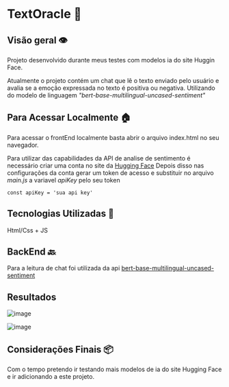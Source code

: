 # TextOracle 🔮​

## Visão geral 👁️​
Projeto desenvolvido durante meus testes com modelos ia do site Huggin Face.

Atualmente o projeto contém um chat que lê o texto enviado pelo usuário e avalia se a emoção expressada no texto é positiva ou negativa. Utilizando do modelo de linguagem *"bert-base-multilingual-uncased-sentiment"*

## Para Acessar Localmente 🏠​
Para acessar o frontEnd localmente basta abrir o arquivo index.html no seu navegador.

Para utilizar das capabilidades da API de analise de sentimento é necessário criar uma conta no site da [Hugging Face](https://huggingface.co/) Depois disso nas configurações da conta gerar um token de acesso e substituir no arquivo *main.js* a variavel *apiKey* pelo seu token
````
const apiKey = 'sua api key'
````

## Tecnologias Utilizadas​ 🤖​
Html/Css + JS

## BackEnd 🔙​
Para a leitura de chat foi utilizada da api [bert-base-multilingual-uncased-sentiment](https://huggingface.co/nlptown/bert-base-multilingual-uncased-sentiment)

## Resultados
![image](https://github.com/user-attachments/assets/ac825d2d-2581-498d-b841-7b76471cf52c)

![image](https://github.com/user-attachments/assets/8f14c200-b445-46a1-af28-0632f82b6ee1)



## Considerações Finais 📦​
Com o tempo pretendo ir testando mais modelos de ia do site Hugging Face e ir adicionando a este projeto.
